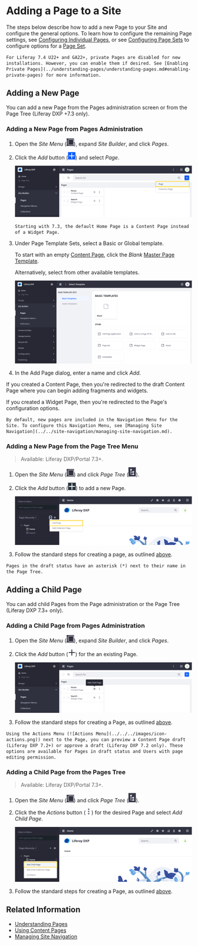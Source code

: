 # Adding a Page to a Site

The steps below describe how to add a new Page to your Site and configure the general options. To learn how to configure the remaining Page settings, see [Configuring Individual Pages](../page-settings/configuring-individual-pages.md), or see [Configuring Page Sets](../page-settings/configuring-page-sets.md) to configure options for a [Page Set](../understanding-pages/understanding-pages.md#page-sets).

```{note}
For Liferay 7.4 U22+ and GA22+, private Pages are disabled for new installations. However, you can enable them if desired. See [Enabling Private Pages](../understanding-pages/understanding-pages.md#enabling-private-pages) for more information.
```

## Adding a New Page

You can add a new Page from the Pages administration screen or from the Page Tree (Liferay DXP +7.3 only).

### Adding a New Page from Pages Administration

1. Open the *Site Menu* (![Site Menu](../../../images/icon-menu.png)), expand *Site Builder*, and click *Pages*.

1. Click the *Add* button (![Add](../../../images/icon-add.png)) and select *Page*.

   ![Add a Page to the Site.](./adding-a-page-to-a-site/images/01.png)

   ```{note}
   Starting with 7.3, the default Home Page is a Content Page instead of a Widget Page.
   ```

1. Under Page Template Sets, select a Basic or Global template.

   To start with an empty [Content Page](../understanding-pages/understanding-pages.md#page-types), click the *Blank* [Master Page Template](../defining-headers-and-footers/master-page-templates.md).

   Alternatively, select from other available templates.

   ![Select a Basic or Global Template for your Page.](./adding-a-page-to-a-site/images/02.png)

1. In the Add Page dialog, enter a name and click *Add*.

If you created a Content Page, then you're redirected to the draft Content Page where you can begin adding fragments and widgets.

If you created a Widget Page, then you're redirected to the Page's configuration options.

```{tip}
By default, new pages are included in the Navigation Menu for the Site. To configure this Navigation Menu, see [Managing Site Navigation](../../site-navigation/managing-site-navigation.md).
```

### Adding a New Page from the Page Tree Menu

> Available: Liferay DXP/Portal 7.3+.

1. Open the *Site Menu* (![Site Menu](../../../images/icon-menu.png)) and click *Page Tree* (![Page Tree](../../../images/icon-page-tree.png)).

1. Click the *Add* button (![Add Button](../../../images/icon-add-app.png)) to add a new Page.

   ![Adding a new Page using the Page Tree menu.](adding-a-page-to-a-site/images/03.png)

1. Follow the standard steps for creating a page, as outlined [above](#adding-a-new-page).

```{tip}
Pages in the draft status have an asterisk (*) next to their name in the Page Tree.
```

## Adding a Child Page

You can add child Pages from the Page administration or the Page Tree (Liferay DXP 7.3+ only).

### Adding a Child Page from Pages Administration

1. Open the *Site Menu* (![Site Menu](../../../images/icon-menu.png)), expand *Site Builder*, and click *Pages*.

1. Click the *Add* button (![Add](../../../images/icon-duplicate.png)) for the an existing Page.

   ![Click the Add buton next to an exiting Page to create a new child Page.](./adding-a-page-to-a-site/images/04.png)

1. Follow the standard steps for creating a Page, as outlined [above](#adding-a-new-page).

```{tip}
Using the Actions Menu (![Actions Menu](../../../images/icon-actions.png)) next to the Page, you can preview a Content Page draft (Liferay DXP 7.2+) or approve a draft (Liferay DXP 7.2 only). These options are available for Pages in draft status and Users with page editing permission.
```

### Adding a Child Page from the Pages Tree

> Available: Liferay DXP/Portal 7.3+.

1. Open the *Site Menu* (![Site Menu](../../../images/icon-menu.png)) and click *Page Tree* (![Page Tree](../../../images/icon-page-tree.png)).

1. Click the the *Actions* button (![Actions Button](../../../images/icon-actions.png)) for the desired Page and select *Add Child Page*.

    ![Adding a Child Page using the Page Tree menu.](adding-a-page-to-a-site/images/05.png)

1. Follow the standard steps for creating a Page, as outlined [above](#adding-a-new-page).

## Related Information

- [Understanding Pages](../understanding-pages/understanding-pages.md)
- [Using Content Pages](../using-content-pages.md)
- [Managing Site Navigation](../../site-navigation/managing-site-navigation.md)
